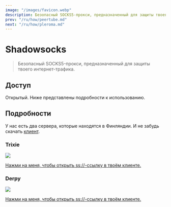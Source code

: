 ```yaml
---
image: "/images/favicon.webp"
description: Безопасный SOCKS5-прокси, предназначенный для защиты твоего интернет-трафика.
prev: "/ru/how/peertube.md"
next: "/ru/how/pleroma.md"
---
```


# Shadowsocks

> Безопасный SOCKS5-прокси, предназначенный для защиты твоего интернет-трафика.

## Доступ

Открытый. Ниже представлены подробности к использованию.

## Подробности

У нас есть два сервера, которые находятся в Финляндии. И не забудь скачать [клиент](http://shadowsocks.org/en/download/clients.html).

### Trixie

![](/images/trixie-ss.webp)

[Нажми на меня, чтобы открыть ss://-ссылку в твоём клиенте.](ss://YWVzLTI1Ni1jZmI6bHVsYW1vb25AdHJpeGllLjA5MjkxOC54eXo6ODM4OA==)

### Derpy

![](/images/derpy-ss.webp)

[Нажми на меня, чтобы открыть ss://-ссылку в твоём клиенте.](ss://YWVzLTI1Ni1jZmI6bXVmZmluc0BkZXJweS4wOTI5MTgueHl6OjgzODg=)
